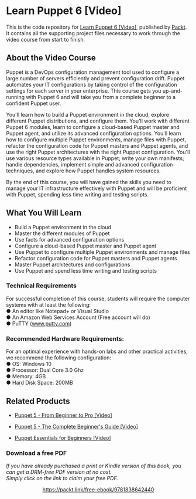 # Learn Puppet 6 [Video]
This is the code repository for [Learn Puppet 6 [Video]](https://www.packtpub.com/cloud-networking/learn-puppet-6-video), published by [Packt](https://www.packtpub.com/?utm_source=github). It contains all the supporting project files necessary to work through the video course from start to finish.
## About the Video Course
Puppet is a DevOps configuration management tool used to configure a large number of servers efficiently and prevent configuration drift. Puppet automates your IT configurations by taking control of the configuration settings for each server in your enterprise. This course gets you up-and-running with Puppet 6 and will take you from a complete beginner to a confident Puppet user.

You'll learn how to build a Puppet environment in the cloud, explore different Puppet distributions, and configure them. You'll work with different Puppet 6 modules, learn to configure a cloud-based Puppet master and Puppet agent, and utilize its advanced configuration options. You'll learn how to configure multiple Puppet environments, manage files with Puppet, refactor the configuration code for Puppet masters and Puppet agents, and use the right Puppet architectures with the right Puppet configuration. You'll use various resource types available in Puppet; write your own manifests; handle dependencies, implement simple and advanced configuration techniques, and explore how Puppet handles system resources.

By the end of this course, you will have gained the skills you need to manage your IT infrastructure effectively with Puppet and will be proficient with Puppet, spending less time writing and testing scripts.
<H2>What You Will Learn</H2>
<DIV class=book-info-will-learn-text>
<UL>
<LI>Build a Puppet environment in the cloud
<LI>Master the different modules of Puppet
<LI>Use facts for advanced configuration options
<LI>Configure a cloud-based Puppet master and Puppet agent
<LI>Use Puppet to configure multiple Puppet environments and manage files
<LI>Refactor configuration code for Puppet masters and Puppet agents
<LI>Master Puppet architectures and configurations
<LI>Use Puppet and spend less time writing and testing scripts
  </LI></UL></DIV>

### Technical Requirements
For successful completion of this course, students will require the computer systems with at least the following:<br/>
●	An editor like Notepad+ or Visual Studio <br/>
●	An Amazon Web Services Account (Free account will do) <br/>
●	PuTTY (www.putty.com) <br/>

### Recommended Hardware Requirements:<br/>
For an optimal experience with hands-on labs and other practical activities, we recommend the following configuration:
<br/>
●	OS: Windows 10 <br/>
●	Processor: Dual Core 3.0 Ghz<br/>
●	Memory: 4GB<br/>
●	Hard Disk Space: 200MB

## Related Products
* [Puppet 5 - From Beginner to Pro [Video]](https://www.packtpub.com/virtualization-and-cloud/puppet-5-from-beginner-pro-video)

* [Puppet 5 - The Complete Beginner's Guide [Video]](https://www.packtpub.com/networking-and-servers/puppet-5-the-complete-beginners-guide-video)

* [Puppet Essentials for Beginners [Video]](https://www.packtpub.com/hardware-and-creative/puppet-essentials-beginners-video)
### Download a free PDF

 <i>If you have already purchased a print or Kindle version of this book, you can get a DRM-free PDF version at no cost.<br>Simply click on the link to claim your free PDF.</i>
<p align="center"> <a href="https://packt.link/free-ebook/9781838642440">https://packt.link/free-ebook/9781838642440 </a> </p>
